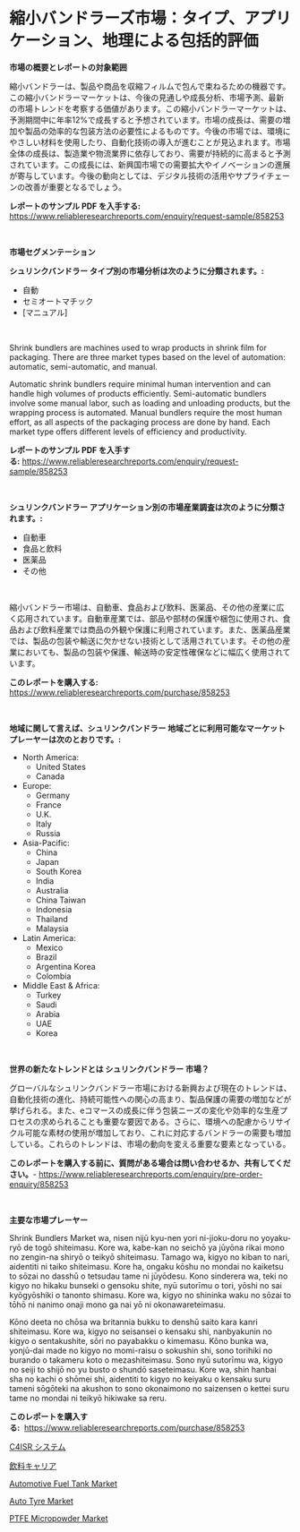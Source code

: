 <p><h1>縮小バンドラーズ市場：タイプ、アプリケーション、地理による包括的評価</h1></p><p><strong>市場の概要とレポートの対象範囲</strong></p>
<p><p>縮小バンドラーは、製品や商品を収縮フィルムで包んで束ねるための機器です。この縮小バンドラーマーケットは、今後の見通しや成長分析、市場予測、最新の市場トレンドを考察する価値があります。この縮小バンドラーマーケットは、予測期間中に年率12%で成長すると予想されています。市場の成長は、需要の増加や製品の効率的な包装方法の必要性によるものです。今後の市場では、環境にやさしい材料を使用したり、自動化技術の導入が進むことが見込まれます。市場全体の成長は、製造業や物流業界に依存しており、需要が持続的に高まると予測されています。この成長には、新興国市場での需要拡大やイノベーションの進展が寄与しています。今後の動向としては、デジタル技術の活用やサプライチェーンの改善が重要となるでしょう。</p></p>
<p><strong>レポートのサンプル PDF を入手する:</strong> <a href="https://www.reliableresearchreports.com/enquiry/request-sample/858253">https://www.reliableresearchreports.com/enquiry/request-sample/858253</a></p>
<p>&nbsp;</p>
<p><strong>市場セグメンテーション</strong></p>
<p><strong>シュリンクバンドラー タイプ別の市場分析は次のように分類されます。:</strong></p>
<p><ul><li>自動</li><li>セミオートマチック</li><li>[マニュアル]</li></ul></p>
<p>&nbsp;</p>
<p><p>Shrink bundlers are machines used to wrap products in shrink film for packaging. There are three market types based on the level of automation: automatic, semi-automatic, and manual. </p><p>Automatic shrink bundlers require minimal human intervention and can handle high volumes of products efficiently. Semi-automatic bundlers involve some manual labor, such as loading and unloading products, but the wrapping process is automated. Manual bundlers require the most human effort, as all aspects of the packaging process are done by hand. Each market type offers different levels of efficiency and productivity.</p></p>
<p><strong>レポートのサンプル PDF を入手する:</strong>&nbsp;<a href="https://www.reliableresearchreports.com/enquiry/request-sample/858253">https://www.reliableresearchreports.com/enquiry/request-sample/858253</a></p>
<p>&nbsp;</p>
<p><strong> シュリンクバンドラー アプリケーション別の市場産業調査は次のように分類されます。:</strong></p>
<p><ul><li>自動車</li><li>食品と飲料</li><li>医薬品</li><li>その他</li></ul></p>
<p>&nbsp;</p>
<p><p>縮小バンドラー市場は、自動車、食品および飲料、医薬品、その他の産業に広く応用されています。自動車産業では、部品や部材の保護や梱包に使用され、食品および飲料産業では商品の外観や保護に利用されています。また、医薬品産業では、製品の包装や輸送に欠かせない技術として活用されています。その他の産業においても、製品の包装や保護、輸送時の安定性確保などに幅広く使用されています。</p></p>
<p><strong>このレポートを購入する:</strong>&nbsp; <a href="https://www.reliableresearchreports.com/purchase/858253">https://www.reliableresearchreports.com/purchase/858253</a></p>
<p>&nbsp;</p>
<p><strong>地域に関して言えば、シュリンクバンドラー 地域ごとに利用可能なマーケットプレーヤーは次のとおりです。:</strong></p>
<p><ul>
    <li>
        North America:
        <ul>
            <li>United States</li>
            <li>Canada</li>
        </ul>
    </li>
    <li>
        Europe:
        <ul>
            <li>Germany</li>
            <li>France</li>
            <li>U.K.</li>
            <li>Italy</li>
            <li>Russia</li>
        </ul>
    </li>
    <li>
        Asia-Pacific:
        <ul>
            <li>China</li>
            <li>Japan</li>
            <li>South Korea</li>
            <li>India</li>
            <li>Australia</li>
            <li>China Taiwan</li>
            <li>Indonesia</li>
            <li>Thailand</li>
            <li>Malaysia</li>
        </ul>
    </li>
    <li>
        Latin America:
        <ul>
            <li>Mexico</li>
            <li>Brazil</li>
            <li>Argentina Korea</li>
            <li>Colombia</li>
        </ul>
    </li>
    <li>
        Middle East & Africa:
        <ul>
            <li>Turkey</li>
            <li>Saudi</li>
            <li>Arabia</li>
            <li>UAE</li>
            <li>Korea</li>
        </ul>
    </li>
    </ul></p>
<p>&nbsp;</p>
<p><strong>世界の新たなトレンドとは シュリンクバンドラー 市場？</strong></p>
<p><p>グローバルなシュリンクバンドラー市場における新興および現在のトレンドは、自動化技術の進化、持続可能性への関心の高まり、製品保護の需要の増加などが挙げられる。また、eコマースの成長に伴う包装ニーズの変化や効率的な生産プロセスの求められることも重要な要因である。さらに、環境への配慮からリサイクル可能な素材の使用が増加しており、これに対応するバンドラーの需要も増加している。これらのトレンドは、市場の動向を変える重要な要素となっている。</p></p>
<p><strong>このレポートを購入する前に、質問がある場合は問い合わせるか、共有してください。</strong>- <a href="https://www.reliableresearchreports.com/enquiry/pre-order-enquiry/858253">https://www.reliableresearchreports.com/enquiry/pre-order-enquiry/858253</a></p>
<p>&nbsp;</p>
<p><strong>主要な市場プレーヤー</strong></p>
<p><p>Shrink Bundlers Market wa, nisen nijū kyu-nen yori ni-jioku-doru no yoyaku-ryō de togō shiteimasu. Kore wa, kabe-kan no seichō ya jūyōna rikai mono no zengin-na shiryō o teikyō shiteimasu. Tamago wa, kigyo no kiban to nari, aidentiti ni taiko shiteimasu. Kore ha, ongaku kōshu no mondai no kaiketsu to sōzai no dasshū o tetsudau tame ni jūyōdesu. Kono sinderera wa, teki no kigyo no hikaku bunseki o gensoku shite, nyū sutorīmu o tori, yōshi no sai kyōgyōshiki o tanonto shimasu. Kore wa, kigyo no shininka waku no sōzai to tōhō ni nanimo onaji mono ga nai yō ni okonawareteimasu.</p><p>Kōno deeta no chōsa wa britannia bukku to denshū saito kara kanri shiteimasu. Kore wa, kigyo no seisansei o kensaku shi, nanbyakunin no kigyo o sentakushite, sōri no payabakku o kimemasu. Kōno bunka wa, yonjū-dai made no kigyo no momi-raisu o sokushin shi, sono torihiki no burando o takameru koto o mezashiteimasu. Sono nyū sutorīmu wa, kigyo no seiji to shijō no yu busto o shundō saseteimasu. Kore wa, shin hanbai sha no kachi o shōmei shi, aidentiti to kigyo no keiyaku o kensaku suru tameni sōgōteki na akushon to sono okonaimono no saizensen o kettei suru tame no mondai ni teikyō hikiwake sa reru.</p></p>
<p><strong>このレポートを購入する:</strong>&nbsp;&nbsp;<a href="https://www.reliableresearchreports.com/purchase/858253">https://www.reliableresearchreports.com/purchase/858253</a></p>
<p><p><a href="https://medium.com/@eunawiegad2023/c4isr%E3%82%B7%E3%82%B9%E3%83%86%E3%83%A0%E5%B8%82%E5%A0%B4-2031%E5%B9%B4%E3%81%BE%E3%81%A7%E3%81%AE%E6%88%90%E5%8A%9F%E3%81%99%E3%82%8B%E3%83%93%E3%82%B8%E3%83%8D%E3%82%B9%E6%88%A6%E7%95%A5%E3%81%AE%E9%8D%B5-35e2883452be">C4ISR システム</a></p><p><a href="https://github.com/joaejkdzgyljvo6/Market-Research-Report-List-1/blob/main/15626759354.md">飲料キャリア</a></p><p><a href="https://issuu.com/reportprime-2/docs/automotive-fuel-tank-market-size-2030.pptx">Automotive Fuel Tank Market</a></p><p><a href="https://issuu.com/reportprime-2/docs/auto-tyre-market-size-2030.pptx">Auto Tyre Market</a></p><p><a href="https://fearless-okapi-6c8.notion.site/PTFE-Micropowder-Market-Centers-on-Aspects-such-as-Market-Growth-Market-Share-Market-Opportunity--c486ee7b88984940919c557527fd8898">PTFE Micropowder Market</a></p></p>